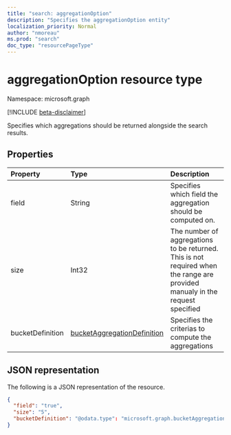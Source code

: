 ```yaml
---
title: "search: aggregationOption"
description: "Specifies the aggregationOption entity"
localization_priority: Normal
author: "nmoreau"
ms.prod: "search"
doc_type: "resourcePageType"
---
```


# aggregationOption resource type

Namespace: microsoft.graph

[!INCLUDE [beta-disclaimer](../../includes/beta-disclaimer.md)]

Specifies which aggregations should be returned alongside the search results.

## Properties

| Property     | Type        | Description |
|:-------------|:------------|:------------|
|field|String|Specifies which field the aggregation should be computed on.|
|size|Int32|The number of aggregations to be returned. This is not required when the range are provided manualy in the request specified|
|bucketDefinition|[bucketAggregationDefinition](bucketaggregationdefinition.md)|Specifies the criterias to compute the aggregations|

## JSON representation

The following is a JSON representation of the resource.

```json
{
  "field": "true",
  "size": "5",
  "bucketDefinition": "@odata.type": "microsoft.graph.bucketAggregationDefinition"
}
```

<!-- uuid: 16cd6b66-4b1a-43a1-adaf-3a886856ed98
2019-02-04 14:57:30 UTC -->
<!-- {
  "type": "#page.annotation",
  "description": "sortProperty resource",
  "keywords": "",
  "section": "documentation",
  "tocPath": ""
}-->